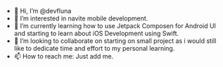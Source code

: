 - 👋 Hi, I’m @devfluna
- 👀 I’m interested in navite mobile development.
- 🌱 I’m currently learning how to use Jetpack Composen for Android UI and starting to learn about iOS Development using Swift.
- 💞️ I’m looking to collaborate on starting on small project as i would still like to dedicate time and effort to my personal learning.
- 📫 How to reach me: Just add me.

<!---
devfluna/devfluna is a ✨ special ✨ repository because its `README.md` (this file) appears on your GitHub profile.
You can click the Preview link to take a look at your changes.
--->
